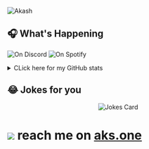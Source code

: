 ![Akash](https://aks.one/akash-santhosh.gif)
## 🎧 What's Happening
![On Discord](https://discord-readme-badge.vercel.app/api?id=336519317518811137)
![On Spotify](https://spotifyme.vercel.app/api/spotify)
<details>
<summary>CLick here for my GitHub stats</summary>

## :octocat: Github Stats
  
![](https://raw.githubusercontent.com/akash-santhosh/github-stats/output/generated/overview.svg)
![](https://raw.githubusercontent.com/akash-santhosh/github-stats/output/generated/languages.svg)
<p align="center"> 
  Visitor count<br>
  <img src="https://profile-counter.glitch.me/akash-santhosh/count.svg" />
</p>
  
![Akash's github activity graph](https://github-readme-activity-graph.cyclic.app/graph?username=akash-santhosh&bg_color=000000&color=718191&line=e9e9ea&point=e9e9ea&area=true&hide_border=true)
![](https://github-profile-summary-cards.vercel.app/api/cards/productive-time?username=akash-santhosh&theme=github_dark)
![](https://github-readme-streak-stats.herokuapp.com/?user=akash-santhosh&theme=darcula&hide_border=true&background=00000000)
![](https://github-readme-stats.vercel.app/api?username=akash-santhosh&show_icons=true&count_private=true&theme=darcula&hide_border=true&hide=issues,contribs&bg_color=00000000)  
</details>

## :joy: Jokes for you
<p align="center">   
<img src="https://readme-jokes.vercel.app/api?hideBorder&theme=black" alt="Jokes Card" />
</p>

# <img src="https://aks.one/Hi.gif" width="40px" /> reach me on [aks.one](https://aks.one)
